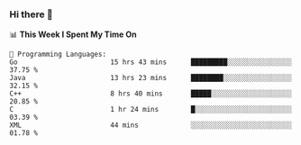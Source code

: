 ### Hi there 👋

<!--
**CrazyCollin/crazycollin** is a ✨ _special_ ✨ repository because its `README.md` (this file) appears on your GitHub profile.

Here are some ideas to get you started:

- 🔭 I’m currently working on ...
- 🌱 I’m currently learning ...
- 👯 I’m looking to collaborate on ...
- 🤔 I’m looking for help with ...
- 💬 Ask me about ...
- 📫 How to reach me: ...
- 😄 Pronouns: ...
- ⚡ Fun fact: ...
-->

<!--START_SECTION:waka-->
📊 **This Week I Spent My Time On** 

```text
💬 Programming Languages: 
Go                       15 hrs 43 mins      █████████░░░░░░░░░░░░░░░░   37.75 % 
Java                     13 hrs 23 mins      ████████░░░░░░░░░░░░░░░░░   32.15 % 
C++                      8 hrs 40 mins       █████░░░░░░░░░░░░░░░░░░░░   20.85 % 
C                        1 hr 24 mins        █░░░░░░░░░░░░░░░░░░░░░░░░   03.39 % 
XML                      44 mins             ░░░░░░░░░░░░░░░░░░░░░░░░░   01.78 % 
```


<!--END_SECTION:waka-->
